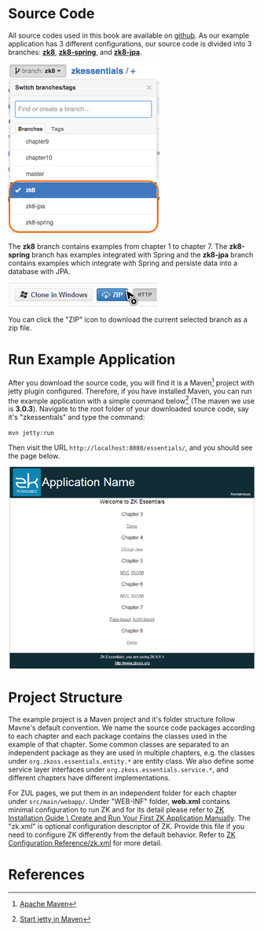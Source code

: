 # Source Code

All source codes used in this book are available on
[github](https://github.com/zkoss/zkessentials). As our example
application has 3 different configurations, our source code is divided
into 3 branches:
[**zk8**](https://github.com/zkoss/zkessentials/tree/zk8),
[**zk8-spring**](https://github.com/zkoss/zkessentials/tree/zk8-spring), and
[**zk8-jpa**](https://github.com/zkoss/zkessentials/tree/zk8-jpa).

![ center](images/ze-ch2-3branches.png  " center")

The **zk8** branch contains examples from chapter 1 to chapter 7. The
**zk8-spring** branch has examples integrated with Spring and the
**zk8-jpa** branch contains examples which integrate with Spring and
persiste data into a database with JPA.

![ center](images/ze-ch2-download-zip.png  " center")

You can click the "ZIP" icon to download the current selected branch as
a zip file.


# Run Example Application

After you download the source code, you will find it is a Maven[^1]
project with jetty plugin configured. Therefore, if you have installed Maven, you
can run the example application with a simple command below[^2] (The maven we
use is **3.0.3**). Navigate to the root folder of your downloaded source
code, say it's "zkessentials" and type the command:

`mvn jetty:run`

Then visit the URL `http://localhost:8080/essentials/`, and you should
see the page below.

![](images/ze-ch2-index.png)


# Project Structure

The example project is a Maven project and it's folder structure follow Mavne's default convention. We name the source code packages according to each chapter and each
package contains the classes used in the example of that chapter. Some
common classes are separated to an independent package as they are used
in multiple chapters, e.g. the classes under `org.zkoss.essentials.entity.*`
are entity class. We also define some service layer interfaces under
`org.zkoss.essentials.service.*`, and different chapters have different
implementations.

For ZUL pages, we put them in an independent folder for each chapter
under `src/main/webapp/`. Under "WEB-INF" folder, **web.xml** contains
minimal configuration to run ZK and for its detail please refer to [ ZK
Installation Guide \\ Create and Run Your First ZK Application
Manually](http://books.zkoss.org/wiki/ZK%20Installation%20Guide/Quick%20Start/Create%20and%20Run%20Your%20First%20ZK%20Application%20Manually).
The "zk.xml" is optional configuration descriptor of ZK. Provide this
file if you need to configure ZK differently from the default behavior.
Refer to [ZK Configuration
Reference/zk.xml](http://books.zkoss.org/wiki/ZK%20Configuration%20Reference/zk.xml) for more
detail.


# References

[^1]: [Apache Maven](http://maven.apache.org/)

[^2]: [Start jetty in Maven](http://docs.codehaus.org/display/JETTY/Maven+Jetty+Plugin)
